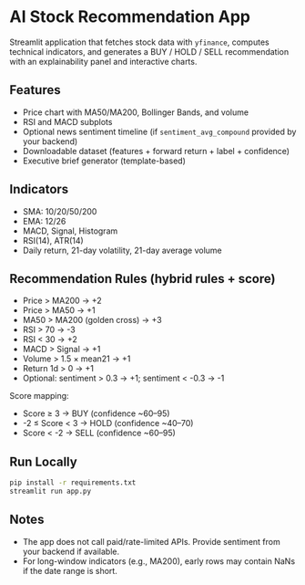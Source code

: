 # AI Stock Recommendation App

Streamlit application that fetches stock data with `yfinance`, computes technical indicators, and generates a BUY / HOLD / SELL recommendation with an explainability panel and interactive charts.

## Features
- Price chart with MA50/MA200, Bollinger Bands, and volume
- RSI and MACD subplots
- Optional news sentiment timeline (if `sentiment_avg_compound` provided by your backend)
- Downloadable dataset (features + forward return + label + confidence)
- Executive brief generator (template-based)

## Indicators
- SMA: 10/20/50/200
- EMA: 12/26
- MACD, Signal, Histogram
- RSI(14), ATR(14)
- Daily return, 21-day volatility, 21-day average volume

## Recommendation Rules (hybrid rules + score)
- Price > MA200 → +2
- Price > MA50 → +1
- MA50 > MA200 (golden cross) → +3
- RSI > 70 → -3
- RSI < 30 → +2
- MACD > Signal → +1
- Volume > 1.5 × mean21 → +1
- Return 1d > 0 → +1
- Optional: sentiment > 0.3 → +1; sentiment < -0.3 → -1

Score mapping:
- Score ≥ 3 → BUY (confidence ~60–95)
- -2 ≤ Score < 3 → HOLD (confidence ~40–70)
- Score < -2 → SELL (confidence ~60–95)

## Run Locally
```bash
pip install -r requirements.txt
streamlit run app.py
```

## Notes
- The app does not call paid/rate-limited APIs. Provide sentiment from your backend if available.
- For long-window indicators (e.g., MA200), early rows may contain NaNs if the date range is short.


